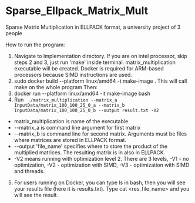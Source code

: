 # Sparse_Ellpack_Matrix_Mult
Sparse Matrix Multiplication in ELLPACK format, a university project of 3 people

How to run the program:
1. Navigate to Implementation directory. If you are on intel processor, skip steps 2 and 3, just run 'make' inside terminal. matrix_multiplication executable will be created. Docker is required for ARM-based processors because SIMD instructions are used.
2. sudo docker build --platform linux/amd64 -t make-image .
This will call make on the whole program
Then: 
3. docker run --platform linux/amd64 -it make-image bash 
4. Run ` ./matrix_multiplication --matrix_a InputData/matrix_100_100_25_0_a --matrix_b InputData/matrix_100_100_25_0_b --output result.txt -V2`
* matrix_multiplication is name of the executable 
* --matrix_a is command line argument for first matrix
* --matrix_b is command line for second matrix. Arguments must be files where matrices are stored in ELLPACK format.
* --output 'file_name' specifies where to store the product of the multiplied matrices. The resulting matrix is in also in ELLPACK.
* -V2 means running with optimization level 2. There are 3 levels, -V1 - no optimization, -V2 - optimization with SIMD, -V3 - optimization with SIMD and threads.
5. For users running on Docker, you can type ls in bash, then you will see your results file (here it is results.txt). Type cat <res_file_name> and you will see the result.
